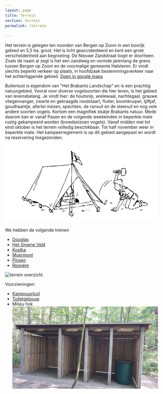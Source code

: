 ```yaml
---
layout: page
title: Terrein
section: terrein
permalink: /terrein

---
```


Het terrein is gelegen ten noorden van Bergen op Zoom in een bosrijk gebied en 5,5 ha. groot. Het is licht geaccidenteerd en kent een grote verscheidenheid aan begroeiing. De Nieuwe Zandstraat loopt er doorheen. Zoals de naam al zegt is het een zandweg en vormde jarenlang de grens tussen Bergen op Zoom en de voormalige gemeente Halsteren. Er vindt slechts beperkt verkeer op plaats, in hoofdzaak bestemmingsverkeer naar het achterliggende gebied. [Open in google maps](https://www.google.nl/maps/place/Scouting+Labelterrein+BUITENLUST/@51.5150386,4.2963654,15z/data=!4m13!1m7!3m6!1s0x47c46cadaf209da9:0x29060695bcd6164a!2sBuitenlust,+Halsteren!3b1!8m2!3d51.5169899!4d4.3049768!3m4!1s0x47c41334ebbdcd15:0xee193dfa9d4103e9!8m2!3d51.5125249!4d4.3058154?hl=nl)

Buitenlust is eigendom van "Het Brabants Landschap" en is een prachtig natuurgebied. Vooral voor diverse vogelsoorten die hier leven, is het gebied van levensbelang. Je vindt hier: de houtsnip, wielewaal, nachtegaal, grauwe vliegenvanger, zwarte en gekraagde roodstaart, fluiter, boomkruiper, tjiftjaf, goudhaantje, allerlei mezen, spechten, de ransuil en de steenuil en nog vele andere soorten vogels. Kortom een magnifiek stukje Brabants natuur. Mede daarom kan er vanaf Pasen en de volgende weekeinden in beperkte mate rustig gekampeerd worden (broedseizoen vogels). Vanaf midden mei tot eind oktober is het terrein volledig beschikbaar. Tot half november weer in beperkte mate. Het kampeerreglement is op dit gebied aangepast en wordt na reservering toegezonden.

![tent](/assets/img/tent.gif)

We hebben de volgende treinen

- [Douglas](http://www.buitenlust.net/images/fotos/SimpleViewer/Douglas/index.html)
- [Het Groene Veld](http://www.buitenlust.net/images/fotos/SimpleViewer/het%20Groene%20Veld/index.html)
- [Kostka](http://www.buitenlust.net/images/fotos/SimpleViewer/Kostka/index.html)
- [Moermont](http://www.buitenlust.net/images/fotos/SimpleViewer/Moermont/index.html)
- [Pinsen](http://www.buitenlust.net/images/fotos/SimpleViewer/Pinsen/index.html)
- [Roovere](http://www.buitenlust.net/images/fotos/SimpleViewer/Roovere/index.html)

![terrein overzicht](../assets/img/overzichtkaart.jpg)

Voorzieningen:

- [Kampvuurkuil](http://www.buitenlust.net/images/fotos/SimpleViewer/Kampvuur%20kuil/index.html)
- [Toiletgebouw](http://www.buitenlust.net/images/fotos/SimpleViewer/Toiletgebouw/index.html)
- Milieu hok![Milieu hok foto](../assets/img/IMG-20190624-WA0000.jpg)
  